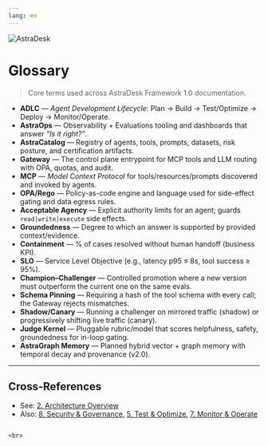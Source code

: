 ```yaml
---
lang: en
---
```


![AstraDesk](../astradesk-logo.svg)

# Glossary

> Core terms used across AstraDesk Framework 1.0 documentation.

- **ADLC** — *Agent Development Lifecycle*: Plan → Build → Test/Optimize → Deploy → Monitor/Operate.
- **AstraOps** — Observability + Evaluations tooling and dashboards that answer *“Is it right?”*.
- **AstraCatalog** — Registry of agents, tools, prompts, datasets, risk posture, and certification artifacts.
- **Gateway** — The control plane entrypoint for MCP tools and LLM routing with OPA, quotas, and audit.
- **MCP** — *Model Context Protocol* for tools/resources/prompts discovered and invoked by agents.
- **OPA/Rego** — Policy-as-code engine and language used for side-effect gating and data egress rules.
- **Acceptable Agency** — Explicit authority limits for an agent; guards `read|write|execute` side effects.
- **Groundedness** — Degree to which an answer is supported by provided context/evidence.
- **Containment** — % of cases resolved without human handoff (business KPI).
- **SLO** — Service Level Objective (e.g., latency p95 ≤ 8s, tool success ≥ 95%).
- **Champion–Challenger** — Controlled promotion where a new version must outperform the current one on the same evals.
- **Schema Pinning** — Requiring a hash of the tool schema with every call; the Gateway rejects mismatches.
- **Shadow/Canary** — Running a challenger on mirrored traffic (shadow) or progressively shifting live traffic (canary).
- **Judge Kernel** — Pluggable rubric/model that scores helpfulness, safety, groundedness for in-loop gating.
- **AstraGraph Memory** — Planned hybrid vector + graph memory with temporal decay and provenance (v2.0).

---

## Cross-References
- See: [2. Architecture Overview](02_architecture_overview.md)  
- Also: [8. Security & Governance](08_security_governance.md), [5. Test & Optimize](05_test_optimize.md), [7. Monitor & Operate](07_monitor_operate.md)
```

<br>